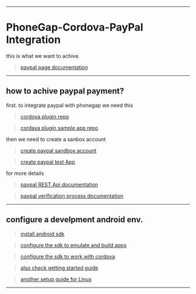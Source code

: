 ----

# PhoneGap-Cordova-PayPal Integration

this is what we want to achive.

> [paypal page documentation](https://developer.paypal.com/docs/classic/express-checkout/integration-guide/ECOnMobileDevices/)

----

## how to achive paypal payment?

first. to integrate paypal with phonegap we need this

> [cordova plugin repo](https://github.com/paypal/PayPal-Cordova-Plugin)

> [cordava plugin sample app repo](https://github.com/romk1n/MyCordovaShop)

then we need to create a sanbox account

> [create paypal sandbox account](https://www.sandbox.paypal.com/)

> [create paypal test App](https://developer.paypal.com/webapps/developer/docs/integration/direct/make-your-first-call/)

for more details

> [paypal REST Api documentation](https://developer.paypal.com/webapps/developer/docs/api/)

> [paypal verification process documentation](https://developer.paypal.com/webapps/developer/docs/integration/mobile/verify-mobile-payment/)

----

## configure a develpment android env.

> [install android sdk](http://developer.android.com/sdk/installing/index.html)

> [configure the sdk to emulate and build apps](http://developer.android.com/sdk/installing/adding-packages.html)

> [configure the sdk to work with cordova](http://cordova.apache.org/docs/en/4.0.0/guide_platforms_android_index.md.html#Android%20Platform%20Guide)

> [also check getting started guide](http://cordova.apache.org/docs/en/2.5.0/guide_getting-started_android_index.md.html)

> [another setup guide for Linux](http://askubuntu.com/questions/318246/complete-installation-guide-for-android-sdk-adt-bundle-on-ubuntu)

----
